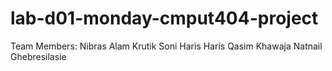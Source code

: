 # lab-d01-monday-cmput404-project
Team Members:
Nibras Alam
Krutik Soni
Haris Haris
Qasim Khawaja
Natnail Ghebresilasie
